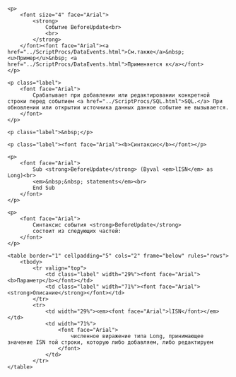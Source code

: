 ﻿<html>
<head>
<title>Системное событие&nbsp; BeforeUpdate</title>
</head>

<body>

    <p>
        <font size="4" face="Arial">
            <strong>
                Событие BeforeUpdate<br>
                <br>
            </strong>
        </font><font face="Arial"><a href="../ScriptProcs/DataEvents.html">См.также</a>&nbsp; <u>Пример</u>&nbsp; <a href="../ScriptProcs/DataEvents.html">Применяется к</a></font>
    </p>

    <p class="label">
        <font face="Arial">
            Срабатывает при добавлении или редактировании конкретной строки перед событием <a href="../ScriptProcs/SQL.html">SQL.</a> При обновлении или открытии источника данных данное событие не вызывается.
        </font>
    </p>

    <p class="label">&nbsp;</p>

    <p class="label"><font face="Arial"><b>Синтаксис</b></font></p>

    <p>
        <font face="Arial">
            Sub <strong>BeforeUpdate</strong> (Byval <em>lISN</em> as Long)<br>
            <em>&nbsp;&nbsp; statements</em><br>
            End Sub
        </font>
    </p>

    <p>
        <font face="Arial">
            Синтаксис события <strong>BeforeUpdate</strong>
            состоит из следующих частей:
        </font>
    </p>

    <table border="1" cellpadding="5" cols="2" frame="below" rules="rows">
        <tbody>
            <tr valign="top">
                <td class="label" width="29%"><font face="Arial"><b>Параметр</b></font></td>
                <td class="label" width="71%"><font face="Arial"><strong>Описание</strong></font></td>
            </tr>
            <tr>
                <td width="29%"><em><font face="Arial">lISN</font></em></td>
                <td width="71%">
                    <font face="Arial">
                        численное виражение типа Long, принимающее значение ISN той строки, которую либо добавляем, либо редактируем
                    </font>
                </td>
            </tr>
    </table>
</body>
</html>
